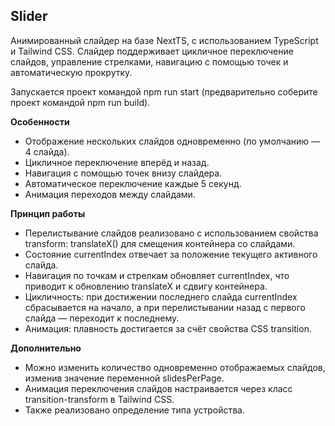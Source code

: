 ## Slider

Анимированный слайдер на базе NextTS, с использованием TypeScript и Tailwind CSS. Слайдер поддерживает цикличное переключение слайдов, управление стрелками, навигацию с помощью точек и автоматическую прокрутку.

Запускается проект командой npm run start (предварительно соберите проект командой npm run build).

**Особенности**
- Отображение нескольких слайдов одновременно (по умолчанию — 4 слайда).
- Цикличное переключение вперёд и назад.
- Навигация с помощью точек внизу слайдера.
- Автоматическое переключение каждые 5 секунд.
- Анимация переходов между слайдами.

**Принцип работы**
- Перелистывание слайдов реализовано с использованием свойства transform: translateX() для смещения контейнера со слайдами.
- Состояние currentIndex отвечает за положение текущего активного слайда.
- Навигация по точкам и стрелкам обновляет currentIndex, что приводит к обновлению translateX и сдвигу контейнера.
- Цикличность: при достижении последнего слайда currentIndex сбрасывается на начало, а при перелистывании назад с первого слайда — переходит к последнему.
- Анимация: плавность достигается за счёт свойства CSS transition.

**Дополнительно**
- Можно изменить количество одновременно отображаемых слайдов, изменив значение переменной slidesPerPage.
- Анимация переключения слайдов настраивается через класс transition-transform в Tailwind CSS.
- Также реализовано определение типа устройства.
